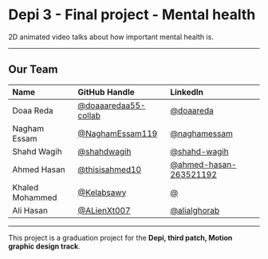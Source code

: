 # Depi 3 - Final project - Mental health
2D animated video talks about how important mental health is.

---

## Our Team

| Name            | GitHub Handle        | LinkedIn |
| :-------------  | :------------------- | :------------------- |
| Doaa Reda       | [@doaaaredaa55-collab](https://github.com/doaaaredaa55-collab) | [@doaareda](https://www.linkedin.com/in/doaareda) |
| Nagham Essam    | [@NaghamEssam119](https://github.com/NaghamEssam119) | [@naghamessam](https://www.linkedin.com/in/naghamessam) |
| Shahd Wagih     | [@shahdwagih](https://github.com/shahdwagih) | [@shahd-wagih](https://www.linkedin.com/in/shahd-wagih) |
| Ahmed Hasan     | [@thisisahmed10](https://github.com/thisisahmed10) | [@ahmed-hasan-263521192](https://www.linkedin.com/in/ahmed-hasan-263521192) |
| Khaled Mohammed | [@Kelabsawy](https://github.com/Kelabsawy) | [@](https://www.linkedin.com/in/) |
| Ali Hasan       | [@ALienXt007](https://github.com/ALienXt007) | [@alialghorab](https://www.linkedin.com/in/alialghorab) |

---

This project is a graduation project for the **Depi, third patch, Motion graphic design track**.
